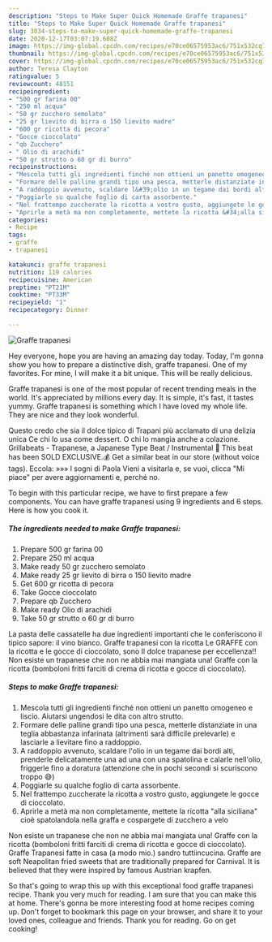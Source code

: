 ```yaml
---
description: "Steps to Make Super Quick Homemade Graffe trapanesi"
title: "Steps to Make Super Quick Homemade Graffe trapanesi"
slug: 3034-steps-to-make-super-quick-homemade-graffe-trapanesi
date: 2020-12-17T03:07:19.608Z
image: https://img-global.cpcdn.com/recipes/e70ce06575953ac6/751x532cq70/graffe-trapanesi-recipe-main-photo.jpg
thumbnail: https://img-global.cpcdn.com/recipes/e70ce06575953ac6/751x532cq70/graffe-trapanesi-recipe-main-photo.jpg
cover: https://img-global.cpcdn.com/recipes/e70ce06575953ac6/751x532cq70/graffe-trapanesi-recipe-main-photo.jpg
author: Teresa Clayton
ratingvalue: 5
reviewcount: 48151
recipeingredient:
- "500 gr farina 00"
- "250 ml acqua"
- "50 gr zucchero semolato"
- "25 gr lievito di birra o 150 lievito madre"
- "600 gr ricotta di pecora"
- "Gocce cioccolato"
- "qb Zucchero"
- " Olio di arachidi"
- "50 gr strutto o 60 gr di burro"
recipeinstructions:
- "Mescola tutti gli ingredienti finché non ottieni un panetto omogeneo e liscio. Aiutarsi ungendosi le dita con altro strutto."
- "Formare delle palline grandi tipo una pesca, metterle distanziate in una teglia abbastanza infarinata (altrimenti sarà difficile prelevarle) e lasciarle a lievitare fino a raddoppio."
- "A raddoppio avvenuto, scaldare l&#39;olio in un tegame dai bordi alti, prenderle delicatamente una ad una con una spatolina e calarle nell&#39;olio, friggerle fino a doratura (attenzione che in pochi secondi si scuriscono troppo 😅)"
- "Poggiarle su qualche foglio di carta assorbente."
- "Nel frattempo zuccherate la ricotta a vostro gusto, aggiungete le gocce di cioccolato."
- "Aprirle a metà ma non completamente, mettete la ricotta &#34;alla siciliana&#34; cioè spatolandola nella graffa e cospargete di zucchero a velo"
categories:
- Recipe
tags:
- graffe
- trapanesi

katakunci: graffe trapanesi 
nutrition: 119 calories
recipecuisine: American
preptime: "PT21M"
cooktime: "PT33M"
recipeyield: "1"
recipecategory: Dinner

---
```



![Graffe trapanesi](https://img-global.cpcdn.com/recipes/e70ce06575953ac6/751x532cq70/graffe-trapanesi-recipe-main-photo.jpg)

Hey everyone, hope you are having an amazing day today. Today, I'm gonna show you how to prepare a distinctive dish, graffe trapanesi. One of my favorites. For mine, I will make it a bit unique. This will be really delicious.

Graffe trapanesi is one of the most popular of recent trending meals in the world. It's appreciated by millions every day. It is simple, it's fast, it tastes yummy. Graffe trapanesi is something which I have loved my whole life. They are nice and they look wonderful.

Questo credo che sia il dolce tipico di Trapani più acclamato di una delizia unica Ce chi lo usa come dessert. O chi lo mangia anche a colazione. Grillabeats - Trapanese, a Japanese Type Beat / Instrumental 💎 This beat has been SOLD EXCLUSIVE.💰 Get a similar beat in our store (without voice tags). Eccola: »»» l sogni di Paola Vieni a visitarla e, se vuoi, clicca &#34;Mi piace&#34; per avere aggiornamenti e, perché no.


To begin with this particular recipe, we have to first prepare a few components. You can have graffe trapanesi using 9 ingredients and 6 steps. Here is how you cook it.

<!--inarticleads1-->

##### The ingredients needed to make Graffe trapanesi:

1. Prepare 500 gr farina 00
1. Prepare 250 ml acqua
1. Make ready 50 gr zucchero semolato
1. Make ready 25 gr lievito di birra o 150 lievito madre
1. Get 600 gr ricotta di pecora
1. Take Gocce cioccolato
1. Prepare qb Zucchero
1. Make ready  Olio di arachidi
1. Take 50 gr strutto o 60 gr di burro


La pasta delle cassatelle ha due ingredienti importanti che le conferiscono il tipico sapore: il vino bianco. Graffe trapanesi con la ricotta Le GRAFFE con la ricotta e le gocce di cioccolato, sono Il dolce trapanese per eccellenza!! Non esiste un trapanese che non ne abbia mai mangiata una! Graffe con la ricotta (bomboloni fritti farciti di crema di ricotta e gocce di cioccolato). 

<!--inarticleads2-->

##### Steps to make Graffe trapanesi:

1. Mescola tutti gli ingredienti finché non ottieni un panetto omogeneo e liscio. Aiutarsi ungendosi le dita con altro strutto.
1. Formare delle palline grandi tipo una pesca, metterle distanziate in una teglia abbastanza infarinata (altrimenti sarà difficile prelevarle) e lasciarle a lievitare fino a raddoppio.
1. A raddoppio avvenuto, scaldare l&#39;olio in un tegame dai bordi alti, prenderle delicatamente una ad una con una spatolina e calarle nell&#39;olio, friggerle fino a doratura (attenzione che in pochi secondi si scuriscono troppo 😅)
1. Poggiarle su qualche foglio di carta assorbente.
1. Nel frattempo zuccherate la ricotta a vostro gusto, aggiungete le gocce di cioccolato.
1. Aprirle a metà ma non completamente, mettete la ricotta &#34;alla siciliana&#34; cioè spatolandola nella graffa e cospargete di zucchero a velo


Non esiste un trapanese che non ne abbia mai mangiata una! Graffe con la ricotta (bomboloni fritti farciti di crema di ricotta e gocce di cioccolato). Graffe Trapanesi fatte in casa (a modo mio.) sandro tuttiincucina. Graffe are soft Neapolitan fried sweets that are traditionally prepared for Carnival. It is believed that they were inspired by famous Austrian krapfen. 

So that's going to wrap this up with this exceptional food graffe trapanesi recipe. Thank you very much for reading. I am sure that you can make this at home. There's gonna be more interesting food at home recipes coming up. Don't forget to bookmark this page on your browser, and share it to your loved ones, colleague and friends. Thank you for reading. Go on get cooking!
